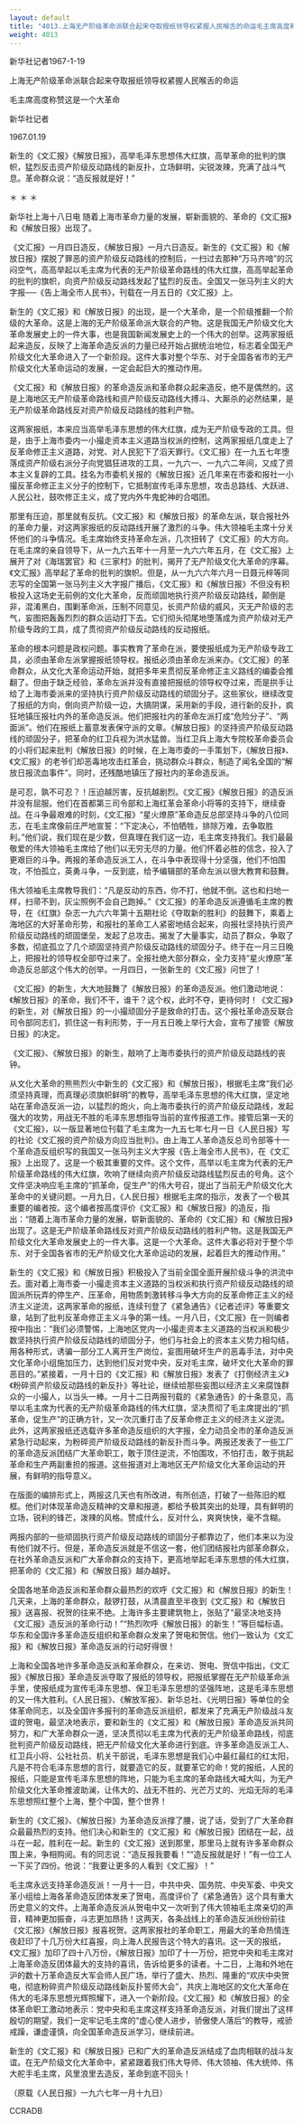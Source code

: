 ```yaml
---
layout: default
title: "4013.上海无产阶级革命派联合起来夺取报纸领导权紧握人民喉舌的命运毛主席高度称赞这是一个大革命"
weight: 4013
---
```


新华社记者1967-1-19

上海无产阶级革命派联合起来夺取报纸领导权紧握人民喉舌的命运

毛主席高度称赞这是一个大革命

新华社记者

1967.01.19

新生的《文汇报》《解放日报》，高举毛泽东思想伟大红旗，高举革命的批判的旗帜，猛烈反击资产阶级反动路线的新反扑，立场鲜明，尖锐泼辣，充满了战斗气息。革命群众说：“造反报就是好！”

＊                      ＊                          ＊

新华社上海十八日电  随着上海市革命力量的发展，崭新面貌的、革命的《文汇报》和《解放日报》出现了。

《文汇报》一月四日造反，《解放日报》一月六日造反。新生的《文汇报》和《解放日报》摆脱了罪恶的资产阶级反动路线的控制后，一扫过去那种“万马齐喑”的沉闷空气，高高举起以毛主席为代表的无产阶级革命路线的伟大红旗，高高举起革命的批判的旗帜，向资产阶级反动路线发起了猛烈的反击。全国又一张马列主义的大字报──《告上海全市人民书》，刊载在一月五日的《文汇报》上。

新生的《文汇报》和《解放日报》的出现，是一个大革命，是一个阶级推翻一个阶级的大革命。这是上海的无产阶级革命派大联合的产物。这是我国无产阶级文化大革命发展史上的一件大事，也是我国新闻发展史上的一个伟大的创举。这两家报纸起来造反，反映了上海革命造反派的力量已经开始占据统治地位，标志着全国无产阶级文化大革命进入了一个新阶段。这件大事对整个华东、对于全国各省市的无产阶级文化大革命运动的发展，一定会起巨大的推动作用。

《文汇报》和《解放日报》的革命造反派和革命群众起来造反，绝不是偶然的。这是上海地区无产阶级革命路线和资产阶级反动路线大搏斗、大厮杀的必然结果，是无产阶级革命路线反对资产阶级反动路线的胜利产物。

这两家报纸，本来应当高举毛泽东思想的伟大红旗，成为无产阶级专政的工具。但是，由于上海市委内一小撮走资本主义道路当权派的控制，这两家报纸几度走上了反革命修正主义道路，对党、对人民犯下了滔天罪行。《文汇报》在一九五七年堕落成资产阶级右派分子向党猖狂进攻的工具，一九六一、一九六二年间，又成了资本主义复辟的工具。挂名为市委机关报的《解放日报》近几年来在市委和报社一小撮反革命修正主义分子的控制下，它抵制宣传毛泽东思想，攻击总路线、大跃进、人民公社，鼓吹修正主义，成了党内外牛鬼蛇神的合唱团。

那里有压迫，那里就有反抗。《文汇报》和《解放日报》的革命左派，联合报社外的革命力量，对这两家报纸的反动路线开展了激烈的斗争。伟大领袖毛主席十分关怀他们的斗争情况。毛主席始终支持革命左派，几次扭转了《文汇报》的大方向。在毛主席的亲自领导下，从一九六五年十一月至一九六六年五月，在《文汇报》上展开了对《海瑞罢官》和《三家村》的批判，揭开了无产阶级文化大革命的序幕。《文汇报》高举起了革命的批判的旗帜。但是，从一九六六年六月一日聂元梓等同志写的全国第一张马列主义大字报广播后，《文汇报》和《解放日报》不但没有积极投入这场史无前例的文化大革命，反而顽固地执行资产阶级反动路线，颠倒是非，混淆黑白，围剿革命派，压制不同意见，长资产阶级的威风，灭无产阶级的志气，妄图把轰轰烈烈的群众运动打下去。它们彻头彻尾地堕落成为资产阶级对无产阶级专政的工具，成了贯彻资产阶级反动路线的反动报纸。

革命的根本问题是政权问题。事实教育了革命在派，要使报纸成为无产阶级专政工具，必须由革命左派掌握报纸领导权。报纸必须由革命左派来办。《文汇报》的革命群众，从文化大革命运动开始，就把多年来贯彻反革命修正主义路线的编委会推翻了。但由于缺乏经验，革命左派并没有直接把报纸的领导权夺过来，而是拱手让给了上海市委派来的坚持执行资产阶级反动路线的顽固分子。这些家伙，继续改变了报纸的方向，倒向资产阶级一边，大搞阴谋，采用新的手段，进行新的反扑，疯狂地镇压报社内外的革命造反派。他们把报社内的革命左派打成“危险分子”、“两面派”。他们在报纸上蓄意发表保守派的文章。《解放日报》的坚持资产阶级反动路线的顽固分子，把革命的红卫兵视为洪水猛兽。当红卫兵上海大专院校革命委员会的小将们起来批判《解放日报》的时候，在上海市委的一手策划下，《解放日报》、《文汇报》的老爷们却恶毒地攻击红革会，挑动群众斗群众，制造了闻名全国的“解放日报流血事件”。同时，还残酷地镇压了报社内的革命造反派。

是可忍，孰不可忍？！压迫越厉害，反抗越剧烈。《文汇报》《解放日报》的造反派并没有屈服。他们在首都第三司令部和上海红革会革命小将等的支持下，继续奋战。在斗争最艰难的时刻，《文汇报》“星火燎原”革命造反总部坚持斗争的八位同志，在毛主席像前庄严地宣誓：“下定决心，不怕牺牲，排除万难，去争取胜利。”他们说，我们现在是少数，但真理在我们这一边，毛主席支持我们。我们最最敬爱的伟大领袖毛主席给了他们以无穷无尽的力量。他们怀着必胜的信念，投入了更艰巨的斗争。两报的革命造反派工人，在斗争中表现得十分坚强，他们不怕围攻，不怕孤立，英勇斗争，一反到底，给予编辑部的革命左派以很大教育和鼓舞。

伟大领袖毛主席教导我们：“凡是反动的东西，你不打，他就不倒。这也和扫地一样，扫帚不到，灰尘照例不会自己跑掉。”《文汇报》的革命造反派遵循毛主席的教导，在《红旗》杂志一九六六年第十五期社论《夺取新的胜利》的鼓舞下，乘着上海地区的大好革命形势，和报社的革命工人紧密地结合起来，向报社坚持执行资产阶级反动路线的顽固堡垒，发起了总攻击。揭发了大量事实，动员了群众，争取了多数，彻底孤立了几个顽固坚持资产阶级反动路线的顽固分子。终于在一月三日晚上，把报社的领导权全部夺过来了。全报社绝大部分群众，全力支持“星火燎原”革命造反总部这个伟大的创举。一月四日，一张新生的《文汇报》问世了！

《文汇报》的新生，大大地鼓舞了《解放日报》的革命造反派。他们激动地说：《解放日报》的革命，我们不干，谁干？这个权，此时不夺，更待何时！《文汇报》的新生，对《解放日报》的一小撮顽固分子是致命的打击。这个报社革命造反联合司令部同志们，抓住这一有利形势，于一月五日晚上举行大会，宣布了接管《解放日报》的决定。

《文汇报》、《解放日报》的新生，敲响了上海市委执行的资产阶级反动路线的丧钟。

从文化大革命的熊熊烈火中新生的《文汇报》和《解放日报》，根据毛主席“我们必须坚持真理，而真理必须旗帜鲜明”的教导，高举毛泽东思想的伟大红旗，坚定地站在革命造反派一边，以猛烈的炮火，向上海市委执行的资产阶级反动路线，发起强大的攻势，用战无不胜的毛泽东思想指导当前的宣传报道工作。接管后第一天的《文汇报》，以一版显著地位刊载了毛主席为一九五七年七月一日《人民日报》写的社论《文汇报的资产阶级方向应当批判》。由上海工人革命造反总司令部等十一个革命造反组织写的我国又一张马列主义大字报《告上海全市人民书》，在《文汇报》上出现了。这是一个极其重要的文件。这个文件，高举以毛主席为代表的无产阶级革命路线的伟大红旗，吹响了继续向资产阶级反动路线猛烈反击的号角。这个文件坚决响应毛主席的“抓革命，促生产”的伟大号召，提出了当前无产阶级文化大革命中的关键问题。一月九日，《人民日报》根据毛主席的指示，发表了一个极其重要的编者按。这个编者按高度评价《文汇报》和《解放日报》的造反，指出：“随着上海市革命力量的发展，崭新面貌的、革命的《文汇报》和《解放日报》出现了。这是无产阶级革命路线反对资产阶级反动路线的胜利产物。这是我国无产阶级文化大革命发展史上的一件大事。这是一个大革命。这件大事必将对于整个华东、对于全国各省市的无产阶级文化大革命运动的发展，起着巨大的推动作用。”

新生的《文汇报》和《解放日报》积极投入了当前全国全面开展阶级斗争的洪流中去。面对着上海市委一小撮走资本主义道路的当权派和执行资产阶级反动路线的顽固派所玩弄的停生产、压革命，用物质刺激转移斗争大方向的反革命修正主义的经济主义逆流，这两家革命的报纸，连续刊登了《紧急通告》《记者述评》等重要文章，站到了批判反革命修正主义斗争的第一线。一月八日，《文汇报》在一则编者按中指出：“我们必须警惕，上海地区党内一小撮走资本主义道路的当权派和极少数坚持执行资产阶级反动路线的顽固分子，他们与社会上的资本主义势力相勾结，用各种形式，诱骗一部分工人离开生产岗位，妄图用破坏生产的恶毒手法，对中央文化革命小组施加压力，达到他们反对党中央，反对毛主席，破坏文化大革命的罪恶目的。”紧接着，一月十日的《文汇报》和《解放日报》发表了《打倒经济主义》《粉碎资产阶级反动路线的新反扑》等社论，继续给那些妄图以经济主义来腐蚀群众的一小撮人，以当头一棒。一月十二日两报刊载的《紧急通告》的十条意见，高举以毛主席为代表的无产阶级革命路线的伟大红旗，坚决贯彻了毛主席提出的“抓革命，促生产”的正确方针，又一次沉重打击了反革命修正主义的经济主义逆流。此外，这两家报纸还选载许多革命造反组织的大字报，全力动员全市的革命造反派紧急行动起来，为粉碎资产阶级反动路线的新反扑而斗争。两报还发表了一些工厂的革命造反派团结广大革命职工，敢于顶住逆流，不怕围攻，不怕打击，敢于挑起革命和生产两副重担的报道。这些报道对上海地区无产阶级文化大革命运动的开展，有鲜明的指导意义。

在版面的编排形式上，两报这几天也有所改进，有所创造，打破了一些陈旧的框框。他们对体现革命造反精神的文章和报道，都给予极其突出的处理，具有鲜明的立场，锐利的锋芒，泼辣的风格。赞成什么，反对什么，爽爽快快，毫不含糊。

两报内部的一些顽固执行资产阶级反动路线的顽固分子都靠边了，他们本来以为没有他们就不行。但是，革命造反派就是不信这一套，他们团结报社内部革命群众，在社外革命造反派和广大革命群众的支持下，更高地举起毛泽东思想的伟大红旗，把革命的《文汇报》和《解放日报》越办越好。

全国各地革命造反派和革命群众最热烈的欢呼《文汇报》和《解放日报》的新生！几天来，上海的革命群众，敲锣打鼓，从清晨直至半夜到《文汇报》和《解放日报》送喜报、祝贺的往来不绝。上海许多主要建筑物上，张贴了“最坚决地支持《文汇报》造反派的革命行动！”“热烈吹呼《解放日报》的新生！”等巨幅标语。华东和全国许多革命造反组织和革命群众发来了贺电和贺信。他们一致认为《文汇报》和《解放日报》革命造反派的行动好得很！

上海和全国各地许多革命造反派和革命群众，在来访、贺电、贺信中指出，《文汇报》《解放日报》革命造反派夺取了报纸的领导权，把报纸掌握在无产阶级革命派手里，使报纸成为宣传毛泽东思想、保卫毛泽东思想的坚强阵地，这是毛泽东思想的又一伟大胜利。《人民日报》、《解放军报》、新华总社、《光明日报》等单位的全体革命同志，以及全国许多报刊的革命造反派组织，都发来了充满无产阶级战斗友谊的贺电，最坚决地表示，要和新生的《文汇报》和《解放日报》革命造反派共同努力，和广大革命群众一道，坚决贯彻以毛主席为代表的无产阶级革命路线，彻底批判资产阶级反动路线，把无产阶级文化大革命进行到底。许多革命造反派工人、红卫兵小将、公社社员、机关干部说，毛泽东思想是我们心中最红最红的红太阳，凡是不符合毛泽东思想的言行，就要造它的反，就要革它的命！党的报纸，人民的报纸，只能是宣传毛泽东思想的阵地，只能为毛主席的革命路线大喊大叫，为无产阶级文化大革命推波助澜，让伟大的、战无不胜的、光芒万丈的、光焰无际的毛泽东思想照红整个上海，整个中国，整个世界！

新生的《文汇报》、《解放日报》为革命造反派撑了腰，说了话，受到了广大革命群众最最热烈的支持。他们决心和新生的《文汇报》和《解放日报》团结在一起，战斗在一起，胜利在一起。新生的《文汇报》送到那里，那里马上就有许多革命群众围上来，争相购阅。有的同志说：“造反报我要看！”“造反报就是好！”有一位工人一下买了四份。他说：“我要让更多的人看到《文汇报》！”

毛主席永远支持革命造反派！一月十一日，中共中央、国务院、中央军委、中央文革小组给上海各革命造反团体发来了贺电，高度评价了《紧急通告》这个具有重大历史意义的文件。上海革命造反派从贺电中又一次听到了伟大领袖毛主席亲切的声音，精神更加振奋，斗志更加昂扬！这两天，各条战线上的革命造反派纷纷前往《文汇报》《解放日报》报喜祝贺。这两家报社的革命职工，用最大的革命热情连夜赶印了十几万份大红喜报，向上海人民报告这个特大的喜讯。这一天的报纸，《文汇报》加印了四十八万份，《解放日报》加印了十一万份，把党中央和毛主席对上海革命造反团体最大的支持的喜讯，告诉给更多的读者。十二日，上海和外地在沪的数十万革命造反大军会师人民广场，举行了盛大、热烈、隆重的“欢庆中央贺电，彻底粉碎资产阶级反动路线新反扑誓师大会”，共庆上海地区的文化大革命在伟大的毛泽东思想光辉照耀下，进入一个新阶段。《文汇报》和《解放日报》的全体革命职工激动地表示：党中央和毛主席这样支持革命造反派，对我们提出了这样殷切的期望，我们一定牢记毛主席的“虚心使人进步，骄傲使人落后”的教导，戒骄戒躁，谦虚谨慎，向全国革命造反派学习，继续前进。

新生的《文汇报》和《解放日报》已和广大的革命造反派结成了血肉相联的战斗友谊。在无产阶级文化大革命中，紧紧跟着我们伟大导师、伟大领袖、伟大统帅、伟大舵手毛主席，风里浪里去造反，革命到底不回头！

（原载《人民日报》一九六七年一月十九日）

CCRADB


